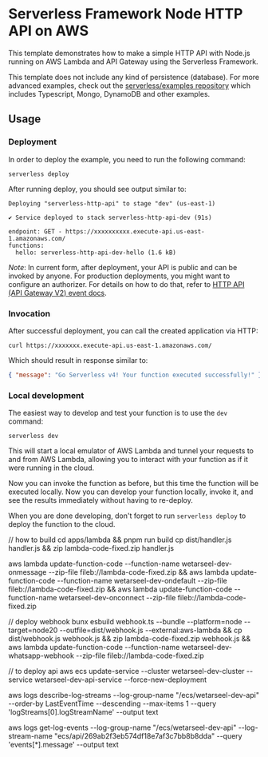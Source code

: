<!--
title: 'AWS Simple HTTP Endpoint example in NodeJS'
description: 'This template demonstrates how to make a simple HTTP API with Node.js running on AWS Lambda and API Gateway using the Serverless Framework.'
layout: Doc
framework: v4
platform: AWS
language: nodeJS
authorLink: 'https://github.com/serverless'
authorName: 'Serverless, Inc.'
authorAvatar: 'https://avatars1.githubusercontent.com/u/13742415?s=200&v=4'
-->

# Serverless Framework Node HTTP API on AWS

This template demonstrates how to make a simple HTTP API with Node.js running on AWS Lambda and API Gateway using the Serverless Framework.

This template does not include any kind of persistence (database). For more advanced examples, check out the [serverless/examples repository](https://github.com/serverless/examples/) which includes Typescript, Mongo, DynamoDB and other examples.

## Usage

### Deployment

In order to deploy the example, you need to run the following command:

```
serverless deploy
```

After running deploy, you should see output similar to:

```
Deploying "serverless-http-api" to stage "dev" (us-east-1)

✔ Service deployed to stack serverless-http-api-dev (91s)

endpoint: GET - https://xxxxxxxxxx.execute-api.us-east-1.amazonaws.com/
functions:
  hello: serverless-http-api-dev-hello (1.6 kB)
```

_Note_: In current form, after deployment, your API is public and can be invoked by anyone. For production deployments, you might want to configure an authorizer. For details on how to do that, refer to [HTTP API (API Gateway V2) event docs](https://www.serverless.com/framework/docs/providers/aws/events/http-api).

### Invocation

After successful deployment, you can call the created application via HTTP:

```
curl https://xxxxxxx.execute-api.us-east-1.amazonaws.com/
```

Which should result in response similar to:

```json
{ "message": "Go Serverless v4! Your function executed successfully!" }
```

### Local development

The easiest way to develop and test your function is to use the `dev` command:

```
serverless dev
```

This will start a local emulator of AWS Lambda and tunnel your requests to and from AWS Lambda, allowing you to interact with your function as if it were running in the cloud.

Now you can invoke the function as before, but this time the function will be executed locally. Now you can develop your function locally, invoke it, and see the results immediately without having to re-deploy.

When you are done developing, don't forget to run `serverless deploy` to deploy the function to the cloud.

// how to build
cd apps/lambda && pnpm run build
cp dist/handler.js handler.js && zip lambda-code-fixed.zip handler.js

aws lambda update-function-code --function-name wetarseel-dev-onmessage --zip-file fileb://lambda-code-fixed.zip && aws lambda update-function-code --function-name wetarseel-dev-ondefault --zip-file fileb://lambda-code-fixed.zip && aws lambda update-function-code --function-name wetarseel-dev-onconnect --zip-file fileb://lambda-code-fixed.zip

// deploy webhook
bunx esbuild webhook.ts --bundle --platform=node --target=node20 --outfile=dist/webhook.js --external:aws-lambda && cp dist/webhook.js webhook.js && zip lambda-code-fixed.zip webhook.js && aws lambda update-function-code --function-name wetarseel-dev-whatsapp-webhook --zip-file fileb://lambda-code-fixed.zip

// to deploy api
aws ecs update-service --cluster wetarseel-dev-cluster --service wetarseel-dev-api-service --force-new-deployment

aws logs describe-log-streams --log-group-name "/ecs/wetarseel-dev-api" --order-by LastEventTime --descending --max-items 1 --query 'logStreams[0].logStreamName' --output text

aws logs get-log-events --log-group-name "/ecs/wetarseel-dev-api" --log-stream-name "ecs/api/269ab2f3eb574df18e7af3c7bb8b8dda" --query 'events[*].message' --output text
